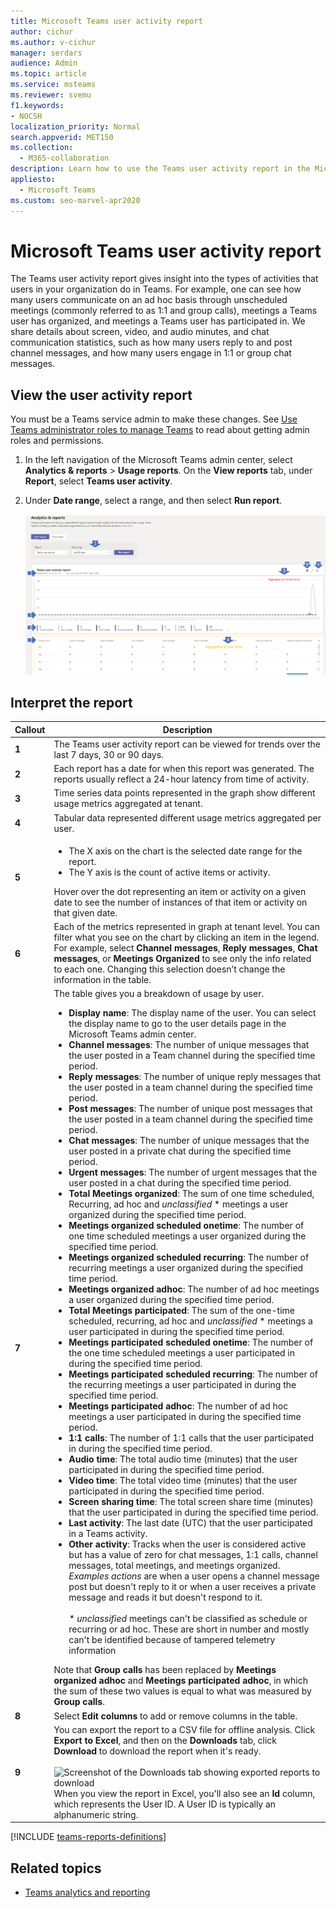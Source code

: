 ```yaml
---
title: Microsoft Teams user activity report
author: cichur
ms.author: v-cichur
manager: serdars
audience: Admin
ms.topic: article
ms.service: msteams
ms.reviewer: svemu
f1.keywords:
- NOCSH
localization_priority: Normal
search.appverid: MET150
ms.collection: 
  - M365-collaboration
description: Learn how to use the Teams user activity report in the Microsoft Teams admin center to see how users in your organization are using Teams.
appliesto: 
  - Microsoft Teams
ms.custom: seo-marvel-apr2020
---
```


# Microsoft Teams user activity report

The Teams user activity report gives insight into the types of activities that users in your organization do in Teams. For example, one can see how many users communicate on an ad hoc basis through unscheduled meetings (commonly referred to as 1:1 and group calls), meetings a Teams user has organized, and meetings a Teams user has participated in. We share details about screen, video, and audio minutes, and chat communication statistics, such as how many users reply to and post channel messages, and how many users engage in 1:1 or group chat messages.

## View the user activity report

You must be a Teams service admin to make these changes. See [Use Teams administrator roles to manage Teams](https://docs.microsoft.com/microsoftteams/using-admin-roles) to read about getting admin roles and permissions.

1. In the left navigation of the Microsoft Teams admin center, select **Analytics & reports** > **Usage reports**. On the **View reports** tab, under **Report**, select **Teams user activity**.
2. Under **Date range**, select a range, and then select **Run report**.

    ![Screenshot of the Teams user activity report in the Teams admin center with callouts](../media/teams-reports-user-activity-with-callouts.png "Screenshot of the Teams user activity report in the Teams admin center with callouts")

## Interpret the report

|Callout |Description  |
|--------|-------------|
|**1**   |The Teams user activity report can be viewed for trends over the last 7 days, 30 or 90 days. |
|**2**   |Each report has a date for when this report was generated. The reports usually reflect a 24-hour latency from time of activity. |
|**3**   |Time series data points represented in the graph show different usage metrics aggregated at tenant. |
|**4**   |Tabular data represented different usage metrics aggregated per user. |
|**5**   |<ul><li>The X axis on the chart is the selected date range for the report.</li> <li> The Y axis is the count of active items or activity.</li> </ul>Hover over the dot representing an item or activity on a given date to see the number of instances of that item or activity on that given date.|
|**6**   | Each of the metrics represented in graph at tenant level.  You can filter what you see on the chart by clicking an item in the legend. For example, select  **Channel messages**, **Reply messages**,  **Chat messages**, or **Meetings Organized** to see only the info related to each one. Changing this selection doesn’t change the information in the table. |
|**7**   |The table gives you a breakdown of usage by user.   <ul><li>**Display name**: The display name of the user. You can select the display name to go to the user details page in the Microsoft Teams admin center.</li><li>**Channel messages**: The number of unique messages that the user posted in a Team channel during the specified time period.</li><li>**Reply messages**: The number of unique reply messages that the user posted in a team channel during the specified time period.</li> <li>**Post messages**: The number of unique post messages that the user posted in a team channel during the specified time period.</li><li>**Chat messages**: The number of unique messages that the user posted in a private chat during the specified time period.</li><li>**Urgent messages**: The number of urgent messages that the user posted in a  chat during the specified time period.</li><li>**Total Meetings organized**: The sum of one time scheduled, Recurring, ad hoc and <em>unclassified</em> *  meetings a user organized during the specified time period.</li><li>**Meetings organized scheduled onetime**: The number of one time scheduled meetings a user organized during the specified time period.</li><li>**Meetings organized scheduled recurring**: The number of recurring meetings a user organized during the specified time period.</li><li>**Meetings organized adhoc**: The number of ad hoc meetings a user organized during the specified time period.</li><li>**Total Meetings participated**: The sum  of the one-time scheduled, recurring, ad hoc and <em>unclassified</em> * meetings a user participated in during the specified time period.</li><li>**Meetings participated scheduled onetime**: The number of the one time scheduled meetings a user participated in during the specified time period.</li><li>**Meetings participated scheduled recurring**: The number of the recurring meetings a user participated in during the specified time period.</li><li>**Meetings participated adhoc**: The number of ad hoc meetings a user participated in during the specified time period.</li><li>**1:1 calls**: The number of 1:1 calls that the user participated in during the specified time period.</li><li>**Audio time**: The total audio time (minutes) that the user participated in during the specified time period.</li><li>**Video time**: The total video time (minutes) that the user participated in during the specified time period.</li><li>**Screen sharing time**: The total screen share time (minutes) that the user participated in during the specified time period.</li>  <li>**Last activity**: The last date (UTC) that the user participated in a Teams activity.</li><li>**Other activity**: Tracks when the user is considered active but has a value of zero for chat messages, 1:1 calls, channel messages, total meetings, and meetings organized. _Examples actions_ are when a user opens a channel message post but doesn't reply to it or when a user receives a private message and reads it but doesn't respond to it.</li> <br><em>* unclassified</em> meetings can't be classified as schedule or recurring or ad hoc. These are  short in number and mostly can't be identified because of tampered telemetry information </ul>Note that **Group calls** has been replaced by **Meetings organized adhoc** and **Meetings participated adhoc**, in which the sum of these two values is equal to what was measured by **Group calls**.
|**8**   |Select **Edit columns** to add or remove columns in the table. |
|**9**   |You can export the report to a CSV file for offline analysis. Click **Export to Excel**, and then on the **Downloads** tab, click **Download** to download the report when it's ready.<br><br>![Screenshot of the Downloads tab showing exported reports to download](../media/teams-reports-export-to-csv.png) <br>When you view the report in Excel, you'll also see an **Id** column, which represents the User ID. A User ID is typically an alphanumeric string. ||

[!INCLUDE [teams-reports-definitions](../includes/teams-reports-definitions.md)]

## Related topics

- [Teams analytics and reporting](teams-reporting-reference.md)
